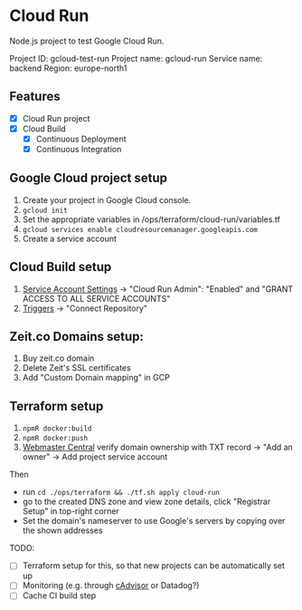 # Cloud Run

Node.js project to test Google Cloud Run.

Project ID: gcloud-test-run
Project name: gcloud-run
Service name: backend
Region: europe-north1

## Features

- [x] Cloud Run project
- [x] Cloud Build
  - [x] Continuous Deployment
  - [x] Continuous Integration

## Google Cloud project setup

1. Create your project in Google Cloud console.
2. `gcloud init`
3. Set the appropriate variables in /ops/terraform/cloud-run/variables.tf
4. `gcloud services enable cloudresourcemanager.googleapis.com`
5. Create a service account

## Cloud Build setup

1. [Service Account Settings](https://console.cloud.google.com/cloud-build/settings?_ga=2.236470785.1229268789.1585354558-2078502783.1565611039) ->
   "Cloud Run Admin": "Enabled" and "GRANT ACCESS TO ALL SERVICE ACCOUNTS"
2. [Triggers](https://console.cloud.google.com/cloud-build/triggers) -> "Connect Repository"

## Zeit.co Domains setup:

1. Buy zeit.co domain
2. Delete Zeit's SSL certificates
3. Add "Custom Domain mapping" in GCP

## Terraform setup

1. `npmR docker:build`
1. `npmR docker:push`
1. [Webmaster Central](https://www.google.com/webmasters/verification/details?hl=en-GB&domain=dev.pictures)
   verify domain ownership with TXT record -> "Add an owner" -> Add project service account

Then

- run `cd ./ops/terraform && ./tf.sh apply cloud-run`
- go to the created DNS zone and view zone details, click "Registrar Setup" in top-right corner
- Set the domain's nameserver to use Google's servers by copying over the shown addresses

TODO:

- [ ] Terraform setup for this, so that new projects can be automatically set up
- [ ] Monitoring (e.g. through [cAdvisor](https://github.com/google/cadvisor) or Datadog?)
- [ ] Cache CI build step
